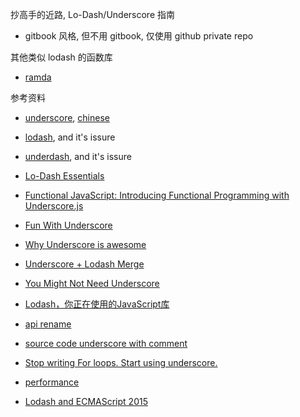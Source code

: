 抄高手的近路, Lo-Dash/Underscore 指南

- gitbook 风格, 但不用 gitbook, 仅使用 github private repo

其他类似 lodash 的函数库

- [ramda](https://github.com/ramda/ramda)

参考资料

- [underscore](http://underscorejs.org/), [chinese](http://learningcn.com/underscore/)

- [lodash](https://lodash.com/), and it's issure

- [underdash](https://github.com/underdash/underdash), and it's issure

- [Lo-Dash Essentials](http://www.amazon.com/Lo-Dash-Essentials-Adam-Boduch-ebook/dp/B00SVBFBK4/)

- [Functional JavaScript: Introducing Functional Programming with Underscore.js](http://www.amazon.com/Functional-JavaScript-Introducing-Programming-Underscore-js-ebook/dp/B00D624AQO/ref=sr_1_1)

- [Fun With Underscore](http://juntao.gitbooks.io/fun-with-underscore/content/)

- [Why Underscore is awesome](http://www.codereadability.com/why-underscore-is-awesome/)

- [Underscore + Lodash Merge](https://github.com/jashkenas/underscore/issues/2182)

- [You Might Not Need Underscore](https://www.reindex.io/blog/you-might-not-need-underscore/)

- [Lodash，你正在使用的JavaScript库](http://www.infoq.com/cn/news/2015/03/lodash-utility-library)

- [api rename](https://github.com/jashkenas/underscore/issues/2061)

- [source code underscore with comment](http://underscorejs.org/docs/underscore.html)

- [Stop writing For loops. Start using underscore.](http://www.joelhooks.com/blog/2014/02/06/stop-writing-for-loops-start-using-underscorejs/)

- [performance](http://jsperf.com/lodash-underscore)

- [Lodash and ECMAScript 2015](https://blog.mariusschulz.com/2015/05/11/lodash-and-ecmascript-2015)
